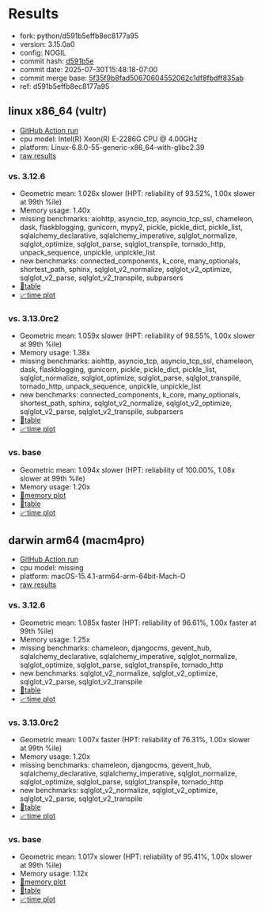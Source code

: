 # Results

- fork: python/d591b5effb8ec8177a95
- version: 3.15.0a0
- config: NOGIL
- commit hash: [d591b5e](https://github.com/python/cpython/commit/d591b5e)
- commit date: 2025-07-30T15:48:18-07:00
- commit merge base: [5f35f9b8fad50670604552062c1df8fbdff835ab](https://github.com/python/cpython/commit/5f35f9b8fad50670604552062c1df8fbdff835ab)
- ref: d591b5effb8ec8177a95

## linux x86_64 (vultr)

- [GitHub Action run](https://github.com/facebookexperimental/free-threading-benchmarking/actions/runs/16636783187)
- cpu model: Intel(R) Xeon(R) E-2286G CPU @ 4.00GHz
- platform: Linux-6.8.0-55-generic-x86_64-with-glibc2.39
- [raw results](bm-20250730-vultr-x86_64-python-d591b5effb8ec8177a95-3.15.0a0-d591b5e.json)

### vs. 3.12.6

- Geometric mean: 1.026x slower (HPT: reliability of 93.52%, 1.00x slower at 99th %ile)
- Memory usage: 1.40x
- missing benchmarks: aiohttp, asyncio_tcp, asyncio_tcp_ssl, chameleon, dask, flaskblogging, gunicorn, mypy2, pickle, pickle_dict, pickle_list, sqlalchemy_declarative, sqlalchemy_imperative, sqlglot_normalize, sqlglot_optimize, sqlglot_parse, sqlglot_transpile, tornado_http, unpack_sequence, unpickle, unpickle_list
- new benchmarks: connected_components, k_core, many_optionals, shortest_path, sphinx, sqlglot_v2_normalize, sqlglot_v2_optimize, sqlglot_v2_parse, sqlglot_v2_transpile, subparsers
- [📄table](bm-20250730-vultr-x86_64-python-d591b5effb8ec8177a95-3.15.0a0-d591b5e-vs-3.12.6.md)
- [📈time plot](bm-20250730-vultr-x86_64-python-d591b5effb8ec8177a95-3.15.0a0-d591b5e-vs-3.12.6.svg)

### vs. 3.13.0rc2

- Geometric mean: 1.059x slower (HPT: reliability of 98.55%, 1.00x slower at 99th %ile)
- Memory usage: 1.38x
- missing benchmarks: aiohttp, asyncio_tcp, asyncio_tcp_ssl, chameleon, dask, flaskblogging, gunicorn, pickle, pickle_dict, pickle_list, sqlglot_normalize, sqlglot_optimize, sqlglot_parse, sqlglot_transpile, tornado_http, unpack_sequence, unpickle, unpickle_list
- new benchmarks: connected_components, k_core, many_optionals, shortest_path, sphinx, sqlglot_v2_normalize, sqlglot_v2_optimize, sqlglot_v2_parse, sqlglot_v2_transpile, subparsers
- [📄table](bm-20250730-vultr-x86_64-python-d591b5effb8ec8177a95-3.15.0a0-d591b5e-vs-3.13.0rc2.md)
- [📈time plot](bm-20250730-vultr-x86_64-python-d591b5effb8ec8177a95-3.15.0a0-d591b5e-vs-3.13.0rc2.svg)

### vs. base

- Geometric mean: 1.094x slower (HPT: reliability of 100.00%, 1.08x slower at 99th %ile)
- Memory usage: 1.20x
- [🧠memory plot](bm-20250730-vultr-x86_64-python-d591b5effb8ec8177a95-3.15.0a0-d591b5e-vs-base-mem.svg)
- [📄table](bm-20250730-vultr-x86_64-python-d591b5effb8ec8177a95-3.15.0a0-d591b5e-vs-base.md)
- [📈time plot](bm-20250730-vultr-x86_64-python-d591b5effb8ec8177a95-3.15.0a0-d591b5e-vs-base.svg)

## darwin arm64 (macm4pro)

- [GitHub Action run](https://github.com/facebookexperimental/free-threading-benchmarking/actions/runs/16636783187)
- cpu model: missing
- platform: macOS-15.4.1-arm64-arm-64bit-Mach-O
- [raw results](bm-20250730-macm4pro-arm64-python-d591b5effb8ec8177a95-3.15.0a0-d591b5e.json)

### vs. 3.12.6

- Geometric mean: 1.085x faster (HPT: reliability of 96.61%, 1.00x faster at 99th %ile)
- Memory usage: 1.25x
- missing benchmarks: chameleon, djangocms, gevent_hub, sqlalchemy_declarative, sqlalchemy_imperative, sqlglot_normalize, sqlglot_optimize, sqlglot_parse, sqlglot_transpile, tornado_http
- new benchmarks: sqlglot_v2_normalize, sqlglot_v2_optimize, sqlglot_v2_parse, sqlglot_v2_transpile
- [📄table](bm-20250730-macm4pro-arm64-python-d591b5effb8ec8177a95-3.15.0a0-d591b5e-vs-3.12.6.md)
- [📈time plot](bm-20250730-macm4pro-arm64-python-d591b5effb8ec8177a95-3.15.0a0-d591b5e-vs-3.12.6.svg)

### vs. 3.13.0rc2

- Geometric mean: 1.007x faster (HPT: reliability of 76.31%, 1.00x slower at 99th %ile)
- Memory usage: 1.20x
- missing benchmarks: chameleon, djangocms, gevent_hub, sqlalchemy_declarative, sqlalchemy_imperative, sqlglot_normalize, sqlglot_optimize, sqlglot_parse, sqlglot_transpile, tornado_http
- new benchmarks: sqlglot_v2_normalize, sqlglot_v2_optimize, sqlglot_v2_parse, sqlglot_v2_transpile
- [📄table](bm-20250730-macm4pro-arm64-python-d591b5effb8ec8177a95-3.15.0a0-d591b5e-vs-3.13.0rc2.md)
- [📈time plot](bm-20250730-macm4pro-arm64-python-d591b5effb8ec8177a95-3.15.0a0-d591b5e-vs-3.13.0rc2.svg)

### vs. base

- Geometric mean: 1.017x slower (HPT: reliability of 95.41%, 1.00x slower at 99th %ile)
- Memory usage: 1.12x
- [🧠memory plot](bm-20250730-macm4pro-arm64-python-d591b5effb8ec8177a95-3.15.0a0-d591b5e-vs-base-mem.svg)
- [📄table](bm-20250730-macm4pro-arm64-python-d591b5effb8ec8177a95-3.15.0a0-d591b5e-vs-base.md)
- [📈time plot](bm-20250730-macm4pro-arm64-python-d591b5effb8ec8177a95-3.15.0a0-d591b5e-vs-base.svg)

